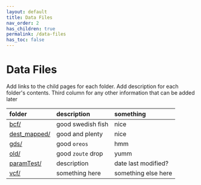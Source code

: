 ```yaml
---
layout: default
title: Data Files
nav_order: 2
has_children: true
permalink: /data-files
has_toc: false
---
```


# Data Files
Add links to the child pages for each folder. Add description for each folder's contents.
Third column for any other information that can be added later

| folder                                  | description       | something |
|:----------------------------------------|:------------------|:----------|
| [bcf/](/data-files/bcf)                 | good swedish fish | nice  |
| [dest_mapped/](/data-files/dest-mapped) | good and plenty   | nice  |
| [gds/](/data-files/gds)                 | good `oreos`      | hmm   |
| [old/](/data-files/old)                 | good `zoute` drop | yumm  |
| [paramTest/](/data-files/paramTest)     | description       | date last modified?  |
| [vcf/](/data-files/vcf)                 | something here    | something else here  |
